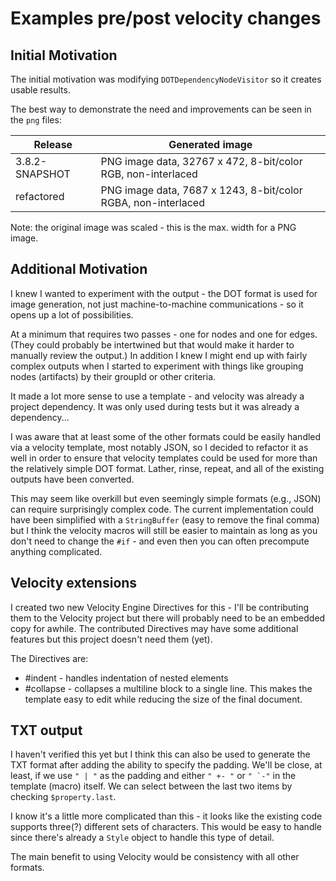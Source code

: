 # Examples pre/post velocity changes

## Initial Motivation

The initial motivation was modifying `DOTDependencyNodeVisitor` so it creates usable results.

The best way to demonstrate the need and improvements can be seen in the `png` files:

| Release        | Generated image                                               |
|----------------|---------------------------------------------------------------| 
| 3.8.2-SNAPSHOT | PNG image data, 32767 x 472, 8-bit/color RGB, non-interlaced  |
| refactored     | PNG image data, 7687 x 1243, 8-bit/color RGBA, non-interlaced |

Note: the original image was scaled - this is the max. width for a PNG image.

## Additional Motivation

I knew I wanted to experiment with the output - the DOT format is used for image generation,
not just machine-to-machine communications - so it opens up a lot of possibilities.

At a minimum that requires two passes - one for nodes and one for edges. (They could
probably be intertwined but that would make it harder to manually review the output.)
In addition I knew I might end up with fairly complex outputs when I started to experiment
with things like grouping nodes (artifacts) by their groupId or other criteria.

It made a lot more sense to use a template - and velocity was already a project
dependency. It was only used during tests but it was already a dependency...

I was aware that at least some of the other formats could be easily handled via a
velocity template, most notably JSON, so I decided to refactor it as well in order
to ensure that velocity templates could be used for more than the relatively simple
DOT format. Lather, rinse, repeat, and all of the existing outputs have been converted.

This may seem like overkill but even seemingly simple formats (e.g., JSON) can
require surprisingly complex code. The current implementation could have been
simplified with a `StringBuffer` (easy to remove the final comma) but I think the
velocity macros will still be easier to maintain as long as you don't need to
change the ```#if``` - and even then you can often precompute anything complicated.


## Velocity extensions

I created two new Velocity Engine Directives for this - I'll be contributing them
to the Velocity project but there will probably need to be an embedded copy for awhile.
The contributed Directives may have some additional features but this project doesn't
need them (yet).

The Directives are:

 - #indent - handles indentation of nested elements
 - #collapse - collapses a multiline block to a single line. This makes the template
   easy to edit while reducing the size of the final document.


## TXT output

I haven't verified this yet but I think this can also be used to generate the TXT
format after adding the ability to specify the padding. We'll be close, at least,
if we use ```" | "``` as the padding and either ```" +- "``` or ```" `-"``` in
the template (macro) itself. We can select between the last two items by checking
```$property.last```.

I know it's a little more complicated than this - it looks like the existing code
supports three(?) different sets of characters. This would be easy to handle since
there's already a ```Style``` object to handle this type of detail.

The main benefit to using Velocity would be consistency with all other formats.
